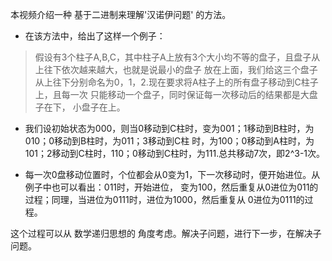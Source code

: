 本视频介绍一种 基于二进制来理解'汉诺伊问题' 的方法。
* 在该方法中，给出了这样一个例子：
>假设有3个柱子A,B,C，其中柱子A上放有3个大小均不等的盘子，且盘子从上往下依次越来越大，也就是说最小的盘子
放在上面，我们给这三个盘子从上往下分别命名为0，1，2.现在要求将A柱子上的所有盘子移动到C柱子上，且每一次
只能移动一个盘子，同时保证每一次移动后的结果都是大盘子在下， 小盘子在上。

* 我们设初始状态为000，则当0移动到C柱时，变为001；1移动到B柱时，为010；0移动到B柱时，为011；3移动到C柱
时，为100；0移动到A柱时，为101；2移动到C柱时，110；0移动到C柱时，为111.总共移动7次，即2^3-1次。

* 每一次0盘移动位置时，个位都会从0变为1，下一次移动时，便开始进位。从例子中也可以看出：011时，开始进位，
变为100，然后重复从0进位为011的过程；同理，当进位为0111时，进位为1000，然后重复从 0进位为0111的过程。<br>


这个过程可以从 数学递归思想的 角度考虑。解决子问题，进行下一步，在解决子问题。
